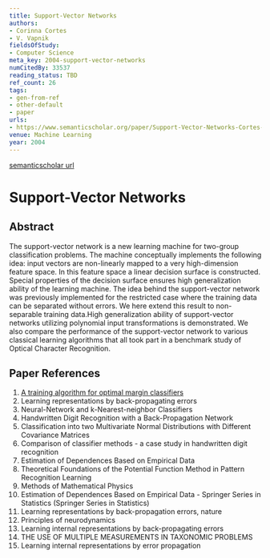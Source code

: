 ```yaml
---
title: Support-Vector Networks
authors:
- Corinna Cortes
- V. Vapnik
fieldsOfStudy:
- Computer Science
meta_key: 2004-support-vector-networks
numCitedBy: 33537
reading_status: TBD
ref_count: 26
tags:
- gen-from-ref
- other-default
- paper
urls:
- https://www.semanticscholar.org/paper/Support-Vector-Networks-Cortes-Vapnik/52b7bf3ba59b31f362aa07f957f1543a29a4279e?sort=total-citations
venue: Machine Learning
year: 2004
---
```


[semanticscholar url](https://www.semanticscholar.org/paper/Support-Vector-Networks-Cortes-Vapnik/52b7bf3ba59b31f362aa07f957f1543a29a4279e?sort=total-citations)

# Support-Vector Networks

## Abstract

The support-vector network is a new learning machine for two-group classification problems. The machine conceptually implements the following idea: input vectors are non-linearly mapped to a very high-dimension feature space. In this feature space a linear decision surface is constructed. Special properties of the decision surface ensures high generalization ability of the learning machine. The idea behind the support-vector network was previously implemented for the restricted case where the training data can be separated without errors. We here extend this result to non-separable training data.High generalization ability of support-vector networks utilizing polynomial input transformations is demonstrated. We also compare the performance of the support-vector network to various classical learning algorithms that all took part in a benchmark study of Optical Character Recognition.

## Paper References

1. [A training algorithm for optimal margin classifiers](1992-a-training-algorithm-for-optimal-margin-classifiers)
2. Learning representations by back-propagating errors
3. Neural-Network and k-Nearest-neighbor Classifiers
4. Handwritten Digit Recognition with a Back-Propagation Network
5. Classification into two Multivariate Normal Distributions with Different Covariance Matrices
6. Comparison of classifier methods - a case study in handwritten digit recognition
7. Estimation of Dependences Based on Empirical Data
8. Theoretical Foundations of the Potential Function Method in Pattern Recognition Learning
9. Methods of Mathematical Physics
10. Estimation of Dependences Based on Empirical Data - Springer Series in Statistics (Springer Series in Statistics)
11. Learning representations by back-propagation errors, nature
12. Principles of neurodynamics
13. Learning internal representations by back-propagating errors
14. THE USE OF MULTIPLE MEASUREMENTS IN TAXONOMIC PROBLEMS
15. Learning internal representations by error propagation
